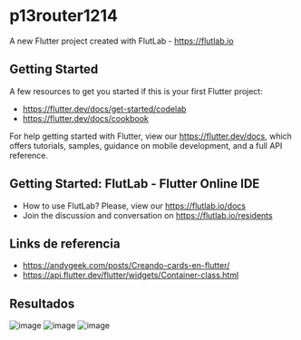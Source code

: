 # p13router1214

A new Flutter project created with FlutLab - https://flutlab.io

## Getting Started

A few resources to get you started if this is your first Flutter project:

- https://flutter.dev/docs/get-started/codelab
- https://flutter.dev/docs/cookbook

For help getting started with Flutter, view our
https://flutter.dev/docs, which offers tutorials,
samples, guidance on mobile development, and a full API reference.

## Getting Started: FlutLab - Flutter Online IDE

- How to use FlutLab? Please, view our https://flutlab.io/docs
- Join the discussion and conversation on https://flutlab.io/residents

## Links de referencia

- https://andygeek.com/posts/Creando-cards-en-flutter/
- https://api.flutter.dev/flutter/widgets/Container-class.html

## Resultados 

![image](https://github.com/GarciaC128/Act14-rutas1214/assets/143743720/15b690d7-bc65-479d-92ee-68252bab3436)
![image](https://github.com/GarciaC128/Act14-rutas1214/assets/143743720/2f060fb7-ad73-437d-9790-7d2aab219485)
![image](https://github.com/GarciaC128/Act14-rutas1214/assets/143743720/ff5e5cb5-5645-47a5-988d-72ad076f949a)

